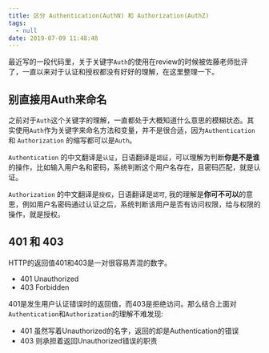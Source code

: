 ```yaml
---
title: 区分 Authentication(AuthN) 和 Authorization(AuthZ)
tags:
  - null
date: 2019-07-09 11:48:48
---
```



最近写的一段代码里，关于关键字`Auth`的使用在review的时候被佐藤老师批评了，一直以来对于认证和授权都没有好好的理解，在这里整理一下。

## 别直接用Auth来命名

之前对于`Auth`这个关键字的理解，一直都处于大概知道什么意思的模糊状态。其实使用`Auth`作为关键字来命名方法和变量，并不是很合适，因为`Authentication` 和 `Authorization` 的缩写都可以是`Auth`。  

`Authentication` 的中文翻译是`认证`，日语翻译是`認証`，可以理解为判断**你是不是谁**的操作，比如输入用户名和密码，系统判断这个用户名存在，且密码匹配，就是认证。

`Authorization` 的中文翻译是`授权`，日语翻译是`認可`, 我的理解是**你可不可以**的意思，例如用户名密码通过认证之后，系统判断该用户是否有访问权限，给与权限的操作，就是授权。

## 401 和 403

HTTP的返回值401和403是一对很容易弄混的数字。

 * 401 Unauthorized
 * 403 Forbidden

401是发生用户认证错误时的返回值，而403是拒绝访问。那么结合上面对`Authentication`和`Authorization`的理解不难发现:

  * 401 虽然写着Unauthorized的名字，返回的却是Authentication的错误
  * 403 则承担着返回Unauthorized错误的职责
